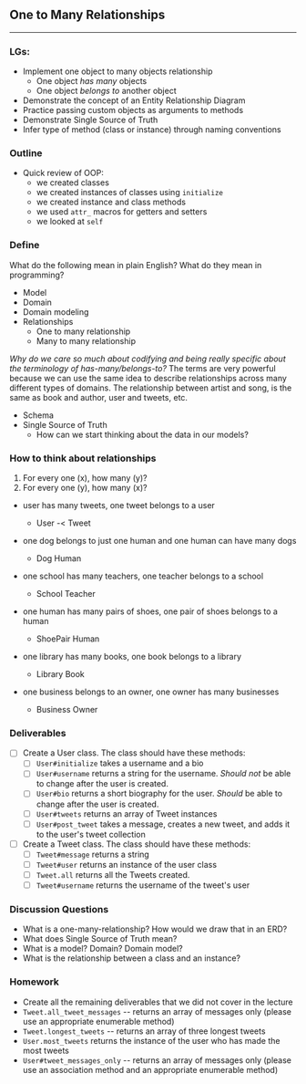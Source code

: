 ## One to Many Relationships
---

### LGs:

* Implement one object to many objects relationship
  * One object _has many_ objects
  * One object _belongs to_ another object
* Demonstrate the concept of an Entity Relationship Diagram
* Practice passing custom objects as arguments to methods
* Demonstrate Single Source of Truth
* Infer type of method (class or instance) through naming conventions

### Outline

* Quick review of OOP:
  * we created classes
  * we created instances of classes using `initialize`
  * we created instance and class methods
  * we used `attr_` macros for getters and setters
  * we looked at `self`

### Define

What do the following mean in plain English? What do they mean in programming?

* Model
* Domain
* Domain modeling
* Relationships
  * One to many relationship
  * Many to many relationship

_Why do we care so much about codifying and being really specific about the terminology of has-many/belongs-to?_ The terms are very powerful because we can use the same idea to describe relationships across many different types of domains. The relationship between artist and song, is the same as book and author, user and tweets, etc.

* Schema
* Single Source of Truth
  * How can we start thinking about the data in our models?

### How to think about relationships
1. For every one (x), how many (y)? 
2. For every one (y), how many (x)?

- user has many tweets, one tweet belongs to a user
  - User -< Tweet

- one dog belongs to just one human and one human can have many dogs
  - Dog Human
- one school has many teachers, one teacher belongs to a school
  - School Teacher
- one human has many pairs of shoes, one pair of shoes belongs to a human
  - ShoePair Human
- one library has many books, one book belongs to a library
  - Library Book 
- one business belongs to an owner, one owner has many businesses
  - Business Owner

### Deliverables

- [ ] Create a User class. The class should have these methods:
  - [ ] `User#initialize` takes a username and a bio
  - [ ] `User#username` returns a string for the username. _Should not_ be able to change after the user is created.
  - [ ] `User#bio` returns a short biography for the user. _Should_ be able to change after the user is created.
  - [ ] `User#tweets` returns an array of Tweet instances
  - [ ] `User#post_tweet` takes a message, creates a new tweet, and adds it to the user's tweet collection

- [ ] Create a Tweet class. The class should have these methods:
  - [ ] `Tweet#message` returns a string
  - [ ] `Tweet#user` returns an instance of the user class
  - [ ] `Tweet.all` returns all the Tweets created.
  - [ ] `Tweet#username` returns the username of the tweet's user

### Discussion Questions

- What is a one-many-relationship? How would we draw that in an ERD?
- What does Single Source of Truth mean?
- What is a model? Domain? Domain model?
- What is the relationship between a class and an instance?

### Homework
- Create all the remaining deliverables that we did not cover in the lecture
- `Tweet.all_tweet_messages` -- returns an array of messages only (please use an appropriate enumerable method)
- `Tweet.longest_tweets` -- returns an array of three longest tweets
- `User.most_tweets` returns the instance of the user who has made the most tweets
- `User#tweet_messages_only` -- returns an array of messages only (please use an association method and an appropriate enumerable method)